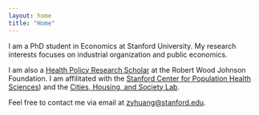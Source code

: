```yaml
---
layout: home
title: "Home"
---
```


I am a PhD student in Economics at Stanford University. My research interests focuses on industrial organization and public economics.

I am also a [Health Policy Research Scholar](https://healthpolicyresearch-scholars.org) at the Robert Wood Johnson Foundation. I am affilitated with the [Stanford Center for Population Health Sciences](https://med.stanford.edu/phs/)) and the [Cities, Housing, and Society Lab](https://chslab.stanford.edu/faculty-researchers).

Feel free to contact me via email at [zyhuang@stanford.edu](mailto:zyhuang@stanford.edu).